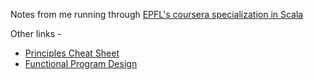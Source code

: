 Notes from me running through [EPFL's coursera specialization in Scala](https://www.coursera.org/specializations/scala)

Other links -
* [Principles Cheat Sheet](https://github.com/lampepfl/progfun-wiki/blob/gh-pages/CheatSheet.md)
* [Functional Program Design](https://github.com/sjuvekar/reactive-programming-scala/blob/master/ReactiveCheatSheet.md)